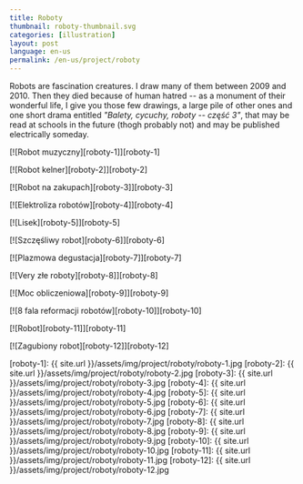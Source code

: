 ```yaml
---
title: Roboty
thumbnail: roboty-thumbnail.svg
categories: [illustration]
layout: post
language: en-us
permalink: /en-us/project/roboty
---
```


Robots are fascination creatures. I draw many of them between 2009 and 2010. Then they died because of human hatred -- as a monument of their wonderful life, I give you those few drawings, a large pile of other ones and one short drama entitled _"Balety, cycuchy, roboty -- część 3"_, that may be read at schools in the future (thogh probably not) and may be published electrically someday.

[![Robot muzyczny][roboty-1]][roboty-1]

[![Robot kelner][roboty-2]][roboty-2]

[![Robot na zakupach][roboty-3]][roboty-3]

[![Elektroliza robotów][roboty-4]][roboty-4]

[![Lisek][roboty-5]][roboty-5]

[![Szczęśliwy robot][roboty-6]][roboty-6]

[![Plazmowa degustacja][roboty-7]][roboty-7]

[![Very złe roboty][roboty-8]][roboty-8]

[![Moc obliczeniowa][roboty-9]][roboty-9]

[![8 fala reformacji robotów][roboty-10]][roboty-10]

[![Robot][roboty-11]][roboty-11]

[![Zagubiony robot][roboty-12]][roboty-12]

[roboty-1]: {{ site.url }}/assets/img/project/roboty/roboty-1.jpg
[roboty-2]: {{ site.url }}/assets/img/project/roboty/roboty-2.jpg
[roboty-3]: {{ site.url }}/assets/img/project/roboty/roboty-3.jpg
[roboty-4]: {{ site.url }}/assets/img/project/roboty/roboty-4.jpg
[roboty-5]: {{ site.url }}/assets/img/project/roboty/roboty-5.jpg
[roboty-6]: {{ site.url }}/assets/img/project/roboty/roboty-6.jpg
[roboty-7]: {{ site.url }}/assets/img/project/roboty/roboty-7.jpg
[roboty-8]: {{ site.url }}/assets/img/project/roboty/roboty-8.jpg
[roboty-9]: {{ site.url }}/assets/img/project/roboty/roboty-9.jpg
[roboty-10]: {{ site.url }}/assets/img/project/roboty/roboty-10.jpg
[roboty-11]: {{ site.url }}/assets/img/project/roboty/roboty-11.jpg
[roboty-12]: {{ site.url }}/assets/img/project/roboty/roboty-12.jpg